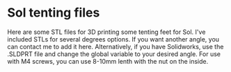 # Sol tenting files
Here are some STL files for 3D printing some tenting feet for Sol. I've included STLs for several degrees options. If you want another angle, you can contact me to add it here. Alternatively, if you have Solidworks, use the .SLDPRT file and change the global variable to your desired angle.
For use with M4 screws, you can use 8-10mm lenth with the nut on the inside.
